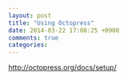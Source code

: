 ```yaml
---
layout: post
title: "Using Octopress"
date: 2014-03-22 17:08:25 +0900
comments: true
categories: 
---
```


http://octopress.org/docs/setup/